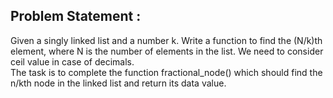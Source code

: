 Problem Statement :
-------------------
Given a singly linked list and a number k. Write a function to find the (N/k)th element, where N is the number of elements in the list. We need to consider ceil value in case of decimals.<br/>
The task is to complete the function fractional_node() which should find the n/kth node in the linked list and return its data value.
